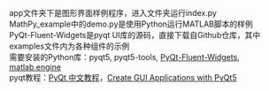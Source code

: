 app文件夹下是图形界面样例程序，进入文件夹运行index.py  
MathPy_example中的demo.py是使用Python运行MATLAB脚本的样例  
PyQt-Fluent-Widgets是pyqt UI库的源码，直接下载自Github仓库，其中examples文件内为各种组件的示例  
需要安装的Python库：pyqt5, pyqt5-tools, [PyQt-Fluent-Widgets](https://github.com/zhiyiYo/PyQt-Fluent-Widgets), [matlab.engine](https://www.mathworks.com/help/matlab/matlab_external/install-the-matlab-engine-for-python.html)  
pyqt教程：[PyQt 中文教程](https://maicss.gitbook.io/pyqt-chinese-tutoral/pyqt5/index)，[Create GUI Applications with PyQt5](https://www.pythonguis.com/pyqt5/)

